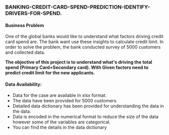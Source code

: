 ### BANKING-CREDIT-CARD-SPEND-PREDICTION-IDENTIFY-DRIVERS-FOR-SPEND.

#### Business Problem

One of the global banks would like to understand what factors driving credit card spend are. The bank want use these insights to calculate credit limit. In order to solve the problem, the bank conducted survey of 5000 customers and collected data.

**The objective of this project is to understand what's driving the total spend (Primary Card+Secondary card). With Given factors need to predict credit limit for the new applicants.**

#### Data Availability:
- Data for the case are available in xlsx format.
- The data have been provided for 5000 customers.
- Detailed data dictionary has been provided for understanding the data in the data.
- Data is encoded in the numerical format to reduce the size of the data however some of the variables are categorical. 
- You can find the details in the data dictionary

